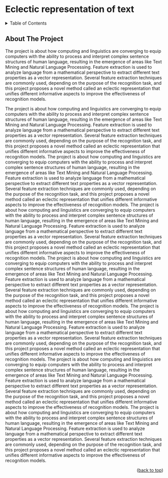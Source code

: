 # Eclectic representation of text
<a name="readme-top"></a>

<!-- TABLE OF CONTENTS -->
<details>
  <summary>Table of Contents</summary>
  <ol>
    <li>
      <a href="#about-the-project">About The Project</a>
    </li>
  </ol>
</details>

<!-- ABOUT THE PROJECT -->
## About The Project

The project is about how computing and linguistics are converging to equip computers with the ability to process and interpret complex sentence structures of human language, resulting in the emergence of areas like Text Mining and Natural Language Processing. Feature extraction is used to analyze language from a mathematical perspective to extract different text properties as a vector representation. Several feature extraction techniques are commonly used, depending on the purpose of the recognition task, and this project proposes a novel method called an eclectic representation that unifies different informative aspects to improve the effectiveness of recognition models.

The project is about how computing and linguistics are converging to equip computers with the ability to process and interpret complex sentence structures of human language, resulting in the emergence of areas like Text Mining and Natural Language Processing. Feature extraction is used to analyze language from a mathematical perspective to extract different text properties as a vector representation. Several feature extraction techniques are commonly used, depending on the purpose of the recognition task, and this project proposes a novel method called an eclectic representation that unifies different informative aspects to improve the effectiveness of recognition models.
The project is about how computing and linguistics are converging to equip computers with the ability to process and interpret complex sentence structures of human language, resulting in the emergence of areas like Text Mining and Natural Language Processing. Feature extraction is used to analyze language from a mathematical perspective to extract different text properties as a vector representation. Several feature extraction techniques are commonly used, depending on the purpose of the recognition task, and this project proposes a novel method called an eclectic representation that unifies different informative aspects to improve the effectiveness of recognition models.
The project is about how computing and linguistics are converging to equip computers with the ability to process and interpret complex sentence structures of human language, resulting in the emergence of areas like Text Mining and Natural Language Processing. Feature extraction is used to analyze language from a mathematical perspective to extract different text properties as a vector representation. Several feature extraction techniques are commonly used, depending on the purpose of the recognition task, and this project proposes a novel method called an eclectic representation that unifies different informative aspects to improve the effectiveness of recognition models.
The project is about how computing and linguistics are converging to equip computers with the ability to process and interpret complex sentence structures of human language, resulting in the emergence of areas like Text Mining and Natural Language Processing. Feature extraction is used to analyze language from a mathematical perspective to extract different text properties as a vector representation. Several feature extraction techniques are commonly used, depending on the purpose of the recognition task, and this project proposes a novel method called an eclectic representation that unifies different informative aspects to improve the effectiveness of recognition models.
The project is about how computing and linguistics are converging to equip computers with the ability to process and interpret complex sentence structures of human language, resulting in the emergence of areas like Text Mining and Natural Language Processing. Feature extraction is used to analyze language from a mathematical perspective to extract different text properties as a vector representation. Several feature extraction techniques are commonly used, depending on the purpose of the recognition task, and this project proposes a novel method called an eclectic representation that unifies different informative aspects to improve the effectiveness of recognition models.
The project is about how computing and linguistics are converging to equip computers with the ability to process and interpret complex sentence structures of human language, resulting in the emergence of areas like Text Mining and Natural Language Processing. Feature extraction is used to analyze language from a mathematical perspective to extract different text properties as a vector representation. Several feature extraction techniques are commonly used, depending on the purpose of the recognition task, and this project proposes a novel method called an eclectic representation that unifies different informative aspects to improve the effectiveness of recognition models.
The project is about how computing and linguistics are converging to equip computers with the ability to process and interpret complex sentence structures of human language, resulting in the emergence of areas like Text Mining and Natural Language Processing. Feature extraction is used to analyze language from a mathematical perspective to extract different text properties as a vector representation. Several feature extraction techniques are commonly used, depending on the purpose of the recognition task, and this project proposes a novel method called an eclectic representation that unifies different informative aspects to improve the effectiveness of recognition models.

<p align="right">(<a href="#readme-top">back to top</a>)</p>

